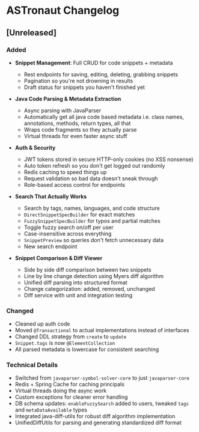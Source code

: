 # ASTronaut Changelog

## [Unreleased]

### Added
- **Snippet Management**: Full CRUD for code snippets + metadata
    - Rest endpoints for saving, editing, deleting, grabbing snippets
    - Pagination so you're not drowning in results
    - Draft status for snippets you haven't finished yet

- **Java Code Parsing & Metadata Extraction**
    - Async parsing with JavaParser 
    - Automatically get all java code based metadata i.e. class names, annotations, methods, return types, all that
    - Wraps code fragments so they actually parse
    - Virtual threads for even faster async stuff

- **Auth & Security**
    - JWT tokens stored in secure HTTP-only cookies (no XSS nonsense)
    - Auto token refresh so you don't get logged out randomly
    - Redis caching to speed things up
    - Request validation so bad data doesn't sneak through
    - Role-based access control for endpoints

- **Search That Actually Works**
    - Search by tags, names, languages, and code structure
    - `DirectSnippetSpecBuilder` for exact matches
    - `FuzzySnippetSpecBuilder` for typos and partial matches
    - Toggle fuzzy search on/off per user
    - Case-insensitive across everything
    - `SnippetPreview` so queries don't fetch unnecessary data
    - New search endpoint

- **Snippet Comparison & Diff Viewer**
    - Side by side diff comparison between two snippets
    - Line by line change detection using Myers diff algorithm
    - Unified diff parsing into structured format
    - Change categorization: added, removed, unchanged
    - Diff service with unit and integration testing

### Changed
- Cleaned up auth code
- Moved `@Transactional` to actual implementations instead of interfaces
- Changed DDL strategy from `create` to `update`
- `Snippet.tags` is now `@ElementCollection`
- All parsed metadata is lowercase for consistent searching

### Technical Details
- Switched from `javaparser-symbol-solver-core` to just `javaparser-core`
- Redis + Spring Cache for caching principals
- Virtual threads doing the async work
- Custom exceptions for cleaner error handling
- DB schema updates: `enableFuzzySearch` added to users, tweaked `tags` and `metaDataAvailable` types
- Integrated java-diff-utils for robust diff algorithm implementation
- UnifiedDiffUtils for parsing and generating standardized diff format